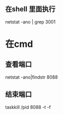 ## 在shell 里面执行
netstat -ano | grep 3001


# 在cmd
## 查看端口 
netstat   -ano|findstr 8088

## 结束端口
taskkill /pid 8088 -t -f